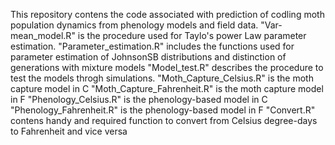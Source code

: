 This repository contens the code associated with prediction of codling moth population dynamics from phenology models and field data.
"Var-mean_model.R" is the procedure used for Taylo's power Law parameter estimation.
"Parameter_estimation.R" includes the functions used for parameter estimation of JohnsonSB distributions and distinction of generations with mixture models
"Model_test.R" describes the procedure to test the models throgh simulations.
"Moth_Capture_Celsius.R" is the moth capture model in C
"Moth_Capture_Fahrenheit.R" is the moth capture model in F
"Phenology_Celsius.R" is the phenology-based model in C
"Phenology_Fahrenheit.R" is the phenology-based model in F
"Convert.R" contens handy and required function to convert from Celsius degree-days to Fahrenheit and vice versa

